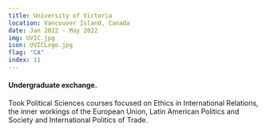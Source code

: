 ```yaml
---
title: University of Victoria
location: Vancouver Island, Canada
date: Jan 2022 - May 2022
img: UVIC.jpg
icon: UVICLogo.jpg
flag: "CA"
index: 11
---
```


<h4 class="text-left text-[clamp(1.3rem,3vw,1.45rem)] text-black">Undergraduate exchange.</h4>

<p class="prose">Took Political Sciences courses focused on Ethics in International Relations, the inner workings of the European Union, Latin American Politics and Society and International Politics of Trade.</p>
